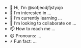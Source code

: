 - 👋 Hi, I’m @sofjeodjfjstyxjo
- 👀 I’m interested in ...
- 🌱 I’m currently learning ...
- 💞️ I’m looking to collaborate on ...
- 📫 How to reach me ...
- 😄 Pronouns: ...
- ⚡ Fun fact: ...

<!---
sofjeodjfjstyxjo/sofjeodjfjstyxjo is a ✨ special ✨ repository because its `README.md` (this file) appears on your GitHub profile.
You can click the Preview link to take a look at your changes.
--->
